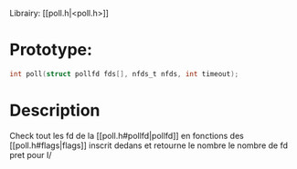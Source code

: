 Librairy: [[poll.h|<poll.h>]]
# Prototype: 
```C
int poll(struct pollfd fds[], nfds_t nfds, int timeout);
```
# Description
Check tout les fd de la [[poll.h#pollfd|pollfd]] en fonctions des [[poll.h#flags|flags]] inscrit dedans et retourne le nombre le nombre de fd pret pour I/